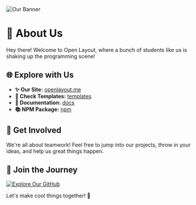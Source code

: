   ![Our Banner](https://openlayout.me/banner.png)

# 🧶 About Us
Hey there! Welcome to Open Layout, where a bunch of students like us is shaking up the programming scene!

## 🌐 Explore with Us
- **✨ Our Site:** [openlayout.me](https://openlayout.me/)
- **🥏 Check Templates:** [templates](https://openlayout.me/templates)
- **📔 Documentation:** [docs](https://docs.openlayout.me/)
- **📚 NPM Package:** [npm](https://npm.openlayout.me/)

## 🚀 Get Involved
We're all about teamwork! Feel free to jump into our projects, throw in your ideas, and help us great things happen.

## 💖 Join the Journey
[![Explore Our GitHub](https://img.shields.io/badge/Explore%20Our%20GitHub-🚀-blue)](https://github.com/open-layout)

Let's make cool things together! 🚀
